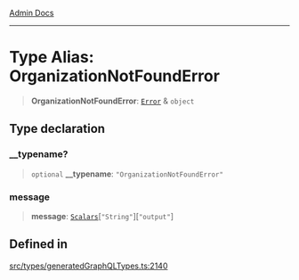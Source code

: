 [Admin Docs](/)

***

# Type Alias: OrganizationNotFoundError

> **OrganizationNotFoundError**: [`Error`](Error.md) & `object`

## Type declaration

### \_\_typename?

> `optional` **\_\_typename**: `"OrganizationNotFoundError"`

### message

> **message**: [`Scalars`](Scalars.md)\[`"String"`\]\[`"output"`\]

## Defined in

[src/types/generatedGraphQLTypes.ts:2140](https://github.com/Suyash878/talawa-api/blob/cfd688207611ba245c99edd8dbaccb2cdbf6a043/src/types/generatedGraphQLTypes.ts#L2140)
